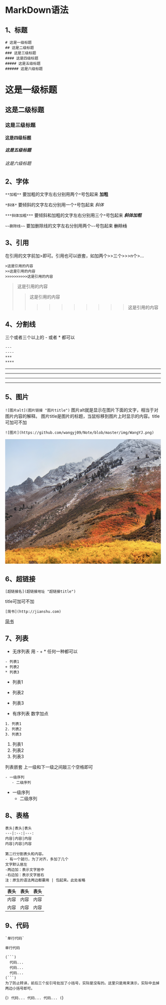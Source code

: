 # MarkDown语法

## 1、标题

```
# 这是一级标题
## 这是二级标题
### 这是三级标题
#### 这是四级标题
##### 这是五级标题
###### 这是六级标题
```
# 这是一级标题
## 这是二级标题
### 这是三级标题
#### 这是四级标题
##### 这是五级标题
###### 这是六级标题


## 2、字体
`**加粗**`
要加粗的文字左右分别用两个`*`号包起来
**加粗**

`*斜体*`
要倾斜的文字左右分别用一个`*`号包起来
*斜体*

`***斜体加粗***`
要倾斜和加粗的文字左右分别用三个`*`号包起来
***斜体加粗***

`~~删除线~~`
要加删除线的文字左右分别用两个`~~`号包起来
~~删除线~~


## 3、引用
在引用的文字前加>即可。引用也可以嵌套，如加两个>>三个>>>n个>...
```
>这是引用的内容
>>这是引用的内容
>>>>>>>>>>这是引用的内容
```
>这是引用的内容
>>这是引用的内容
>>>>>>>>>>这是引用的内容


## 4、分割线
三个或者三个以上的 - 或者 * 都可以
```
---
----
***
****
```
---
----
***
****


## 5、图片
`![图片alt](图片链接 "图片title")`
图片alt就是显示在图片下面的文字，相当于对图片内容的解释。
图片title是图片的标题，当鼠标移到图片上时显示的内容。title可加可不加
```
![图片](https://github.com/wangyj09/Note/blob/master/img/WangYJ.png)
```
![图片](https://github.com/wangyj09/Note/blob/master/img/WangYJ.png)


## 6、超链接
`[超链接名](超链接地址 "超链接title")`

title可加可不加
```
[简书](http://jianshu.com)
```
[简书](http://jianshu.com)


## 7、列表
* 无序列表 用 - + * 任何一种都可以
```
- 列表1
+ 列表2
* 列表3
```
- 列表1
+ 列表2
* 列表3

* 有序列表 数字加点
```
1. 列表1
2. 列表2
3. 列表3
```
1. 列表1
2. 列表2
3. 列表3

列表嵌套
上一级和下一级之间敲三个空格即可
```
- 一级序列
   - 二级序列
```
- 一级序列
   - 二级序列


## 8、表格
```
表头|表头|表头
---|:--:|---:
内容|内容|内容
内容|内容|内容

第二行分割表头和内容。
- 有一个就行，为了对齐，多加了几个
文字默认居左
-两边加：表示文字居中
-右边加：表示文字居右
注：原生的语法两边都要用 | 包起来。此处省略
```
表头|表头|表头
---|:--:|---:
内容|内容|内容
内容|内容|内容


## 9、代码

```
`单行代码`
```
`单行代码`

```
(```)
  代码...
  代码...
  代码...
(```)
为了防止转译，前后三个反引号处加了小括号，实际是没有的。这里只是用来演示，实际中去掉两边小括号即可。
```
(```)
  代码...
  代码...
  代码...
(```)
